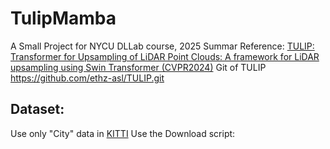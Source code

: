 # TulipMamba
A Small Project for NYCU DLLab course, 2025 Summar
Reference: [TULIP: Transformer for Upsampling of LiDAR Point Clouds: A framework for LiDAR upsampling using Swin Transformer \(CVPR2024\)](https://arxiv.org/abs/2312.06733)
Git of TULIP https://github.com/ethz-asl/TULIP.git

## Dataset:
Use only "City" data in [KITTI](https://www.cvlibs.net/datasets/kitti/raw_data.php?type=city)
Use the Download script:
```bash=

```

